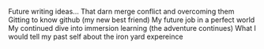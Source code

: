 Future writing ideas...
That darn merge conflict and overcoming them
Gitting to know github (my new best friend)
My future job in a perfect world
My continued dive into immersion learning (the adventure continues)
What I would tell my past self about the iron yard expereince
